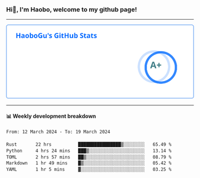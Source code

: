 <!--<h2 align="center"> Hi👋, I'm Haobo, welcome to my github page! </h2>-->
### Hi👋, I'm Haobo, welcome to my github page!
-------

<img href="https://github.com/HaoboGu" src="assets/stats.svg" alt="github stats" /> 

-------

#### 📊 **Weekly development breakdown**
<!--START_SECTION:waka-->

```txt
From: 12 March 2024 - To: 19 March 2024

Rust       22 hrs          ████████████████▒░░░░░░░░   65.49 %
Python     4 hrs 24 mins   ███▒░░░░░░░░░░░░░░░░░░░░░   13.14 %
TOML       2 hrs 57 mins   ██▒░░░░░░░░░░░░░░░░░░░░░░   08.79 %
Markdown   1 hr 49 mins    █▒░░░░░░░░░░░░░░░░░░░░░░░   05.42 %
YAML       1 hr 5 mins     ▓░░░░░░░░░░░░░░░░░░░░░░░░   03.25 %
```

<!--END_SECTION:waka-->
<!--
backup url: https://github-readme-status-dusky-ten.vercel.app/api?username=HaoboGu&count_private=true&show_icons=true&theme=transparent&border_color=2f80ed
-->
<!--
**HaoboGu/HaoboGu** is a ✨ _special_ ✨ repository because its `README.md` (this file) appears on your GitHub profile.

Here are some ideas to get you started:

- 🔭 I’m currently working on AI-assisted programming tools
- 🌱 I’m currently learning ...
- 👯 I’m looking to collaborate on ...
- 🤔 I’m looking for help with ...
- 💬 Ask me about ...
- 📫 How to reach me: ...
- 😄 Pronouns: ...
- ⚡ Fun fact: ...
-->
